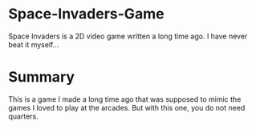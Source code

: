# Space-Invaders-Game
Space Invaders is a 2D video game written a long time ago. I have never beat it myself...

# Summary
This is a game I made a long time ago that was supposed to mimic the games I loved to play at
the arcades. But with this one, you do not need quarters.
